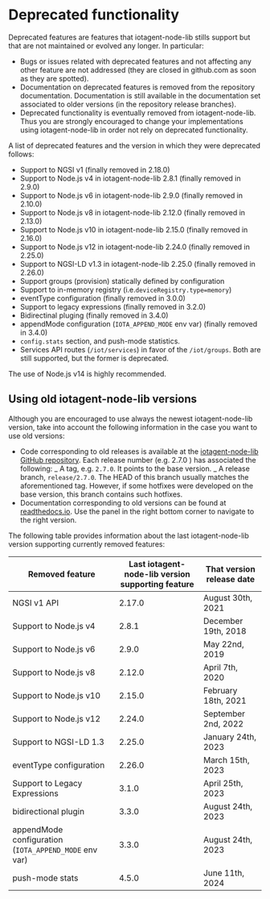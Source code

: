 # Deprecated functionality

Deprecated features are features that iotagent-node-lib stills support but that are not maintained or evolved any
longer. In particular:

-   Bugs or issues related with deprecated features and not affecting any other feature are not addressed (they are
    closed in github.com as soon as they are spotted).
-   Documentation on deprecated features is removed from the repository documentation. Documentation is still available
    in the documentation set associated to older versions (in the repository release branches).
-   Deprecated functionality is eventually removed from iotagent-node-lib. Thus you are strongly encouraged to change
    your implementations using iotagent-node-lib in order not rely on deprecated functionality.

A list of deprecated features and the version in which they were deprecated follows:

-   Support to NGSI v1 (finally removed in 2.18.0)
-   Support to Node.js v4 in iotagent-node-lib 2.8.1 (finally removed in 2.9.0)
-   Support to Node.js v6 in iotagent-node-lib 2.9.0 (finally removed in 2.10.0)
-   Support to Node.js v8 in iotagent-node-lib 2.12.0 (finally removed in 2.13.0)
-   Support to Node.js v10 in iotagent-node-lib 2.15.0 (finally removed in 2.16.0)
-   Support to Node.js v12 in iotagent-node-lib 2.24.0 (finally removed in 2.25.0)
-   Support to NGSI-LD v1.3 in iotagent-node-lib 2.25.0 (finally removed in 2.26.0)
-   Support groups (provision) statically defined by configuration
-   Support to in-memory registry (i.e.`deviceRegistry.type=memory`)
-   eventType configuration (finally removed in 3.0.0)
-   Support to legacy expressions (finally removed in 3.2.0)
-   Bidirectinal pluging (finally removed in 3.4.0)
-   appendMode configuration (`IOTA_APPEND_MODE` env var) (finally removed in 3.4.0)
-   `config.stats` section, and push-mode statistics.
-   Services API routes (`/iot/services`) in favor of the `/iot/groups`. Both are still supported, but the former is
    deprecated.

The use of Node.js v14 is highly recommended.

## Using old iotagent-node-lib versions

Although you are encouraged to use always the newest iotagent-node-lib version, take into account the following
information in the case you want to use old versions:

-   Code corresponding to old releases is available at the
    [iotagent-node-lib GitHub repository](https://github.com/telefonicaid/iotagent-node-lib). Each release number (e.g.
    2.7.0 ) has associated the following: _ A tag, e.g. `2.7.0`. It points to the base version. _ A release branch,
    `release/2.7.0`. The HEAD of this branch usually matches the aforementioned tag. However, if some hotfixes were
    developed on the base version, this branch contains such hotfixes.
-   Documentation corresponding to old versions can be found at
    [readthedocs.io](https://iotagent-node-lib.readthedocs.io). Use the panel in the right bottom corner to navigate to
    the right version.

The following table provides information about the last iotagent-node-lib version supporting currently removed features:

| **Removed feature**                                   | **Last iotagent-node-lib version supporting feature** | **That version release date** |
| ----------------------------------------------------- | ----------------------------------------------------- | ----------------------------- |
| NGSI v1 API                                           | 2.17.0                                                | August 30th, 2021             |
| Support to Node.js v4                                 | 2.8.1                                                 | December 19th, 2018           |
| Support to Node.js v6                                 | 2.9.0                                                 | May 22nd, 2019                |
| Support to Node.js v8                                 | 2.12.0                                                | April 7th, 2020               |
| Support to Node.js v10                                | 2.15.0                                                | February 18th, 2021           |
| Support to Node.js v12                                | 2.24.0                                                | September 2nd, 2022           |
| Support to NGSI-LD 1.3                                | 2.25.0                                                | January 24th, 2023            |
| eventType configuration                               | 2.26.0                                                | March 15th, 2023              |
| Support to Legacy Expressions                         | 3.1.0                                                 | April 25th, 2023              |
| bidirectional plugin                                  | 3.3.0                                                 | August 24th, 2023             |
| appendMode configuration (`IOTA_APPEND_MODE` env var) | 3.3.0                                                 | August 24th, 2023             |
| push-mode stats                                       | 4.5.0                                                 | June 11th, 2024               |

